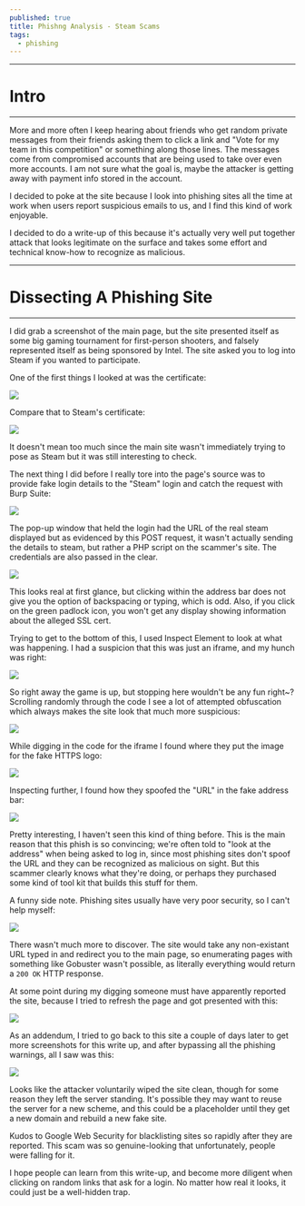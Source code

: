 ```yaml
---
published: true
title: Phishng Analysis - Steam Scams
tags:
  - phishing
---
```

-----
# Intro
-----
More and more often I keep hearing about friends who get random private messages from their friends asking them to click a link and "Vote for my team in this competition" or something along those lines. The messages come from compromised accounts that are being used to take over even more accounts. I am not sure what the goal is, maybe the attacker is getting away with payment info stored in the account.

I decided to poke at the site because I look into phishing sites all the time at work when users report suspicious emails to us, and I find this kind of work enjoyable.

I decided to do a write-up of this because it's actually very well put together attack that looks legitimate on the surface and takes some effort and technical know-how to recognize as malicious.

-----
# Dissecting A Phishing Site
-----
I did grab a screenshot of the main page, but the site presented itself as some big gaming tournament for first-person shooters, and falsely represented itself as being sponsored by Intel. The site asked you to log into Steam if you wanted to participate.

One of the first things I looked at was the certificate:

![]({{site.baseurl}}/assets/images/steam_phish/9.png)

Compare that to Steam's certificate:

![]({{site.baseurl}}/assets/images/steam_phish/8.png)

It doesn't mean too much since the main site wasn't immediately trying to pose as Steam but it was still interesting to check. 

The next thing I did before I really tore into the page's source was to provide fake login details to the "Steam" login and catch the request with Burp Suite:

![]({{site.baseurl}}/assets/images/steam_phish/1.png)

The pop-up window that held the login had the URL of the real steam displayed but as evidenced by this POST request, it wasn't actually sending the details to steam, but rather a PHP script on the scammer's site. The credentials are also passed in the clear.

![]({{site.baseurl}}/assets/images/steam_phish/2.jpg)

This looks real at first glance, but clicking within the address bar does not give you the option of backspacing or typing, which is odd. Also, if you click on the green padlock icon, you won't get any display showing information about the alleged SSL cert.

Trying to get to the bottom of this, I used Inspect Element to look at what was happening. I had a suspicion that this was just an iframe, and my hunch was right:

![]({{site.baseurl}}/assets/images/steam_phish/3.png)

So right away the game is up, but stopping here wouldn't be any fun right~? Scrolling randomly through the code I see a lot of attempted obfuscation which always makes the site look that much more suspicious:

![]({{site.baseurl}}/assets/images/steam_phish/4.png)

While digging in the code for the iframe I found where they put the image for the fake HTTPS logo:

![]({{site.baseurl}}/assets/images/steam_phish/5.png)

Inspecting further, I found how they spoofed the "URL" in the fake address bar:

![]({{site.baseurl}}/assets/images/steam_phish/6.jpg)

Pretty interesting, I haven't seen this kind of thing before. This is the main reason that this phish is so convincing; we're often told to "look at the address" when being asked to log in, since most phishing sites don't spoof the URL and they can be recognized as malicious on sight. But this scammer clearly knows what they're doing, or perhaps they purchased some kind of tool kit that builds this stuff for them.

A funny side note. Phishing sites usually have very poor security, so I can't help myself:

![]({{site.baseurl}}/assets/images/steam_phish/7.jpg)

There wasn't much more to discover. The site would take any non-existant URL typed in and redirect you to the main page, so enumerating pages with something like Gobuster wasn't possible, as literally everything would return a `200 OK` HTTP response.

At some point during my digging someone must have apparently reported the site, because I tried to refresh the page and got presented with this:

![]({{site.baseurl}}/assets/images/steam_phish/10.jpg)

As an addendum, I tried to go back to this site a couple of days later to get more screenshots for this write up, and after bypassing all the phishing warnings, all I saw was this:

![]({{site.baseurl}}/assets/images/steam_phish/11.png)

Looks like the attacker voluntarily wiped the site clean, though for some reason they left the server standing. It's possible they may want to reuse the server for a new scheme, and this could be a placeholder until they get a new domain and rebuild a new fake site.

Kudos to Google Web Security for blacklisting sites so rapidly after they are reported. This scam was so genuine-looking that unfortunately, people were falling for it.

I hope people can learn from this write-up, and become more diligent when clicking on random links that ask for a login. No matter how real it looks, it could just be a well-hidden trap.
